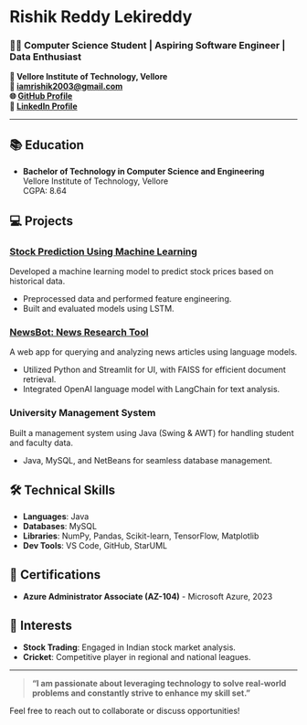 # Rishik Reddy Lekireddy

### 👨‍💻 Computer Science Student | Aspiring Software Engineer | Data Enthusiast

**📍 Vellore Institute of Technology, Vellore**  
**📧 [iamrishik2003@gmail.com](mailto:iamrishik2003@gmail.com)**  
**🌐 [GitHub Profile](https://github.com/rishireddy671)**  
**🔗 [LinkedIn Profile](https://linkedin.com/in/your-profile-link)**  

---

## 📚 Education
- **Bachelor of Technology in Computer Science and Engineering**  
  Vellore Institute of Technology, Vellore  
  CGPA: 8.64  

## 💻 Projects

### [Stock Prediction Using Machine Learning](https://github.com/rishireddy671/Stock-Market-Prediction)
Developed a machine learning model to predict stock prices based on historical data.  
- Preprocessed data and performed feature engineering.
- Built and evaluated models using LSTM.

### [NewsBot: News Research Tool](https://github.com/rishireddy671/News-Artcile-BOt)
A web app for querying and analyzing news articles using language models.  
- Utilized Python and Streamlit for UI, with FAISS for efficient document retrieval.
- Integrated OpenAI language model with LangChain for text analysis.

### University Management System
Built a management system using Java (Swing & AWT) for handling student and faculty data.  
- Java, MySQL, and NetBeans for seamless database management.

## 🛠️ Technical Skills

- **Languages**: Java
- **Databases**: MySQL
- **Libraries**: NumPy, Pandas, Scikit-learn, TensorFlow, Matplotlib
- **Dev Tools**: VS Code, GitHub, StarUML

## 📜 Certifications

- **Azure Administrator Associate (AZ-104)** - Microsoft Azure, 2023  
## 🎯 Interests
- **Stock Trading**: Engaged in Indian stock market analysis.
- **Cricket**: Competitive player in regional and national leagues.

---

> **“I am passionate about leveraging technology to solve real-world problems and constantly strive to enhance my skill set.”**

Feel free to reach out to collaborate or discuss opportunities!


<!---
rishireddy671/rishireddy671 is a ✨ special ✨ repository because its `README.md` (this file) appears on your GitHub profile.
You can click the Preview link to take a look at your changes.
--->
